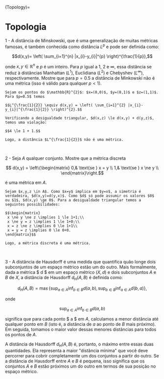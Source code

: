 (Topology)=
# Topologia

1 - A distância de Minskowski, que é uma generalização de muitas métricas famosas, é também conhecida como distância $L^{p}$ e pode ser definida como:

$$d(x,y)= \left( \sum_{i=1}^{n} |x_{i}-y_{i}|^{p} \right)^{\frac{1}{p}},$$

onde $x,y \in \mathbb{R}^{n}$ e $p$ é um inteiro. Para $p$ igual a $1$, $2$ e $\infty$, essa distância se reduz à distâncias Manhattan ($L^{1}$), Euclidiana ($L^{2}$) e Chebyshev ($L^{\infty}$), respectivamente. Mostre que para $p=0.5$ a distância de Minkowski não é uma métrica (isso é válido para qualquer $p<1$).

```{dropdown} **Solução**: 
Sejam os pontos do $\mathbb{R}^{2}$: $x=(0,0)$, $y=(0,1)$ e $z=(1,1)$. Para $p=0.5$ temos

$$L^{\frac{1}{2}} \equiv d(x,y) = \left( \sum_{i=1}^{2} |x_{i}-y_{i}|^{\frac{1}{2}} \right)^{2}.$$

Verificando a desigualdade triangular, $d(x,z) \le d(x,y) + d(y,z)$, temos uma violação:

$$4 \le 1 + 1.$$

Logo, a distância $L^{\frac{1}{2}}$ não é uma métrica.
```
<br/>

2 - Seja $A$ qualquer conjunto. Mostre que a métrica discreta

$$ d(x,y) = \left\{\begin{matrix}
 0,& \text{se } x = y  \\
 1,& \text{se } x \ne y \\
\end{matrix}\right.$$

é uma métrica em $A$.

```{dropdown} **Solução**: 
Sejam $x,y,z \in A$. Como $x=y$ implica em $y=x$, a simetria é verdadeira, $d(x,y)=d(y,x)$. Como $d$ só pode assumir os valores $0$ ou $1$, $d(x,y) \ge 0$. Para a desigualdade triangular temos a seguintes possibilidades:

$$\begin{matrix}
 x \ne y \ne z \implies 1 \le 1+1;\\
 x \ne y = z \implies 1 \le 1+0;\\
 x = z \ne z \implies 0 \le 1+1\\
 x = y = z \implies 0 \le 0+0.
\end{matrix}$$

Logo, a métrica discreta é uma métrica.
```
<br/>

3 - A distância de Hausdorff é uma medida que quantifica quão longe dois subconjuntos de um espaço métrico estão um do outro. Mais formalmente, dada a métrica $ d $ em um espaço métrico $(X, d)$ e dois subconjuntos $A$ e $B$ de $X$, a distância de Hausdorff $d_{H}(A, B)$ é definida como:

$$
d_{H}(A, B) = \max \left\{ \sup_{a \in A} \inf_{b \in B} d(a, b), \sup_{b \in B} \inf_{a \in A} d(b, a) \right\},
$$

onde 

$$\sup_{a \in A} \inf_{b \in B} d(a, b)$$

significa que para cada ponto $ a $ em $A$, calculamos a menor distância até qualquer ponto em $B$ (isto é, a distância de $a$ ao ponto de $B$ mais próximo). Em seguida, tomamos o maior valor dessas menores distâncias para todos os pontos de $A$.

A distância de Hausdorff $d_{H}(A, B)$ é, portanto, o máximo entre essas duas quantidades. Ela representa a maior "distância mínima" que você deve percorrer para cobrir completamente um dos conjuntos a partir do outro. Se a distância de Hausdorff entre $A$ e $B$ é pequena, isso significa que os conjuntos $A$ e $B$ estão próximos um do outro em termos de sua posição no espaço métrico.